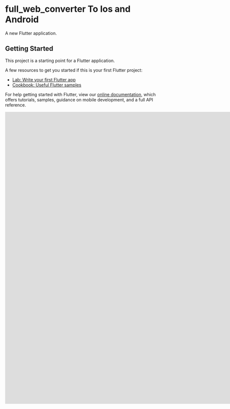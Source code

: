 # full_web_converter To Ios and Android

A new Flutter application.

## Getting Started

This project is a starting point for a Flutter application.

A few resources to get you started if this is your first Flutter project:

- [Lab: Write your first Flutter app](https://flutter.dev/docs/get-started/codelab)
- [Cookbook: Useful Flutter samples](https://flutter.dev/docs/cookbook)

For help getting started with Flutter, view our
[online documentation](https://flutter.dev/docs), which offers tutorials,
samples, guidance on mobile development, and a full API reference.

<iframe width="1685" height="948" src="https://www.youtube.com/embed/x7a-3MsS36Y" frameborder="0" allow="accelerometer; autoplay; encrypted-media; gyroscope; picture-in-picture" allowfullscreen></iframe>
